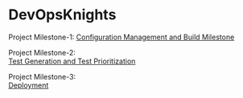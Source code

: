 # DevOpsKnights

Project Milestone-1:
[Configuration Management and Build Milestone](https://github.ncsu.edu/ppatel16/DevOpsKnights/tree/m1_cm_build)
   
Project Milestone-2:   
[Test Generation and Test Prioritization](https://github.ncsu.edu/ppatel16/DevOpsKnights/tree/m2_test_analysis)   

Project Milestone-3:   
[Deployment](https://github.ncsu.edu/ppatel16/DevOpsKnights/tree/m3_deployment)
